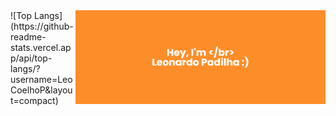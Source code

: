 <img align="right" alt="Coding" width="400" src="/banner.png">
![Top Langs](https://github-readme-stats.vercel.app/api/top-langs/?username=LeoCoelhoP&layout=compact)

<!--
**LeoCoelhoP/LeoCoelhoP** is a ✨ _special_ ✨ repository because its `README.md` (this file) appears on your GitHub profile.

Here are some ideas to get you started:

- 🔭 I’m currently working on ...
- 🌱 I’m currently learning ...
- 👯 I’m looking to collaborate on ...
- 🤔 I’m looking for help with ...
- 💬 Ask me about ...
- 📫 How to reach me: ...
- 😄 Pronouns: ...
- ⚡ Fun fact: ...
-->
